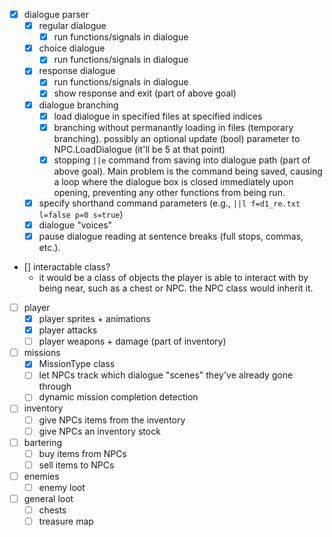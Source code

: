 - [x] dialogue parser
    - [x] regular dialogue
        - [x] run functions/signals in dialogue
    - [x] choice dialogue
        - [x] run functions/signals in dialogue
    - [x] response dialogue
        - [x] run functions/signals in dialogue
        - [x] show response and exit (part of above goal)
    - [x] dialogue branching
        - [x] load dialogue in specified files at specified indices
        - [x] branching without permanantly loading in files (temporary branching). possibly an optional update (bool) parameter to NPC.LoadDialogue (it'll be 5 at that point)
        - [x] stopping `||e` command from saving into dialogue path (part of above goal). Main problem is the command being saved, causing a loop where the dialogue box is closed immediately upon opening, preventing any other functions from being run.
    - [x] specify shorthand command parameters (e.g., `||l f=d1_re.txt l=false p=0 s=true`)
    - [x] dialogue "voices"
    - [x] pause dialogue reading at sentence breaks (full stops, commas, etc.).

- [] interactable class?
    - it would be a class of objects the player is able to interact with by being near, such as a chest or NPC. the NPC class would inherit it.

- [ ] player
    - [x] player sprites + animations
    - [x] player attacks
    - [ ] player weapons + damage (part of inventory)

- [ ] missions
    - [x] MissionType class
    - [ ] let NPCs track which dialogue "scenes" they've already gone through
    - [ ] dynamic mission completion detection

- [ ] inventory
    - [ ] give NPCs items from the inventory
    - [ ] give NPCs an inventory stock

- [ ] bartering
    - [ ] buy items from NPCs
    - [ ] sell items to NPCs

- [ ] enemies
    - [ ] enemy loot

- [ ] general loot
    - [ ] chests
    - [ ] treasure map
